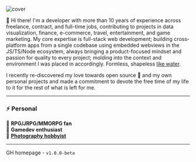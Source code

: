 ![cover](https://github.com/reanimatedmanx/reanimatedmanx/assets/32410574/084a18b8-4a47-4492-b1df-5c9739cb3803)

<!-- Our name is `⨉`, `Alex`, `Alexei`, `Alexander` and other `?` number of identities dear to my heart. I refer to myself as us, but you shouldn't be bothered with any of my brain's shenanigans; the usage of he/him which is closer to my appearance is **absolutely appropriate**.
-->

👋 Hi there! I'm a developer with more than 10 years of experience across freelance, contract, and full-time jobs, contributing to projects in data visualization, finance, e-commerce, travel, entertainment, and game marketing. My core expertise is full-stack web development; building cross-platform apps from a single codebase using embedded webviews in the JS/TS/Node ecosystem, always bringing a product-focused mindset and passion for quality to every project; molding into the context and environment I was placed in accordingly. 
Formless, shapeless [like water](https://www.youtube.com/watch?v=cJMwBwFj5nQ).

I recently re-discovered my love towards open source 💖 and my own personal projects and made a commitment to devote the free time of my life to it for the rest of what is left for me.

---
<!--
## 👋 About

A few key points about my experience & passion.

### 💼 Professional

📑 [Companies](/professional/common/companies/README.md)  
👓 [Stack](/professional/common/stack/README.md)
-->

### ⚡ Personal

🧌 **RPG/JRPG/MMORPG fan**  
👾 **Gamedev enthusiast**  
📸 **[Photography hobbyist](https://www.pexels.com/@reanimatedmanx/)**

---

GH homepage - `v1.0.0-beta`
